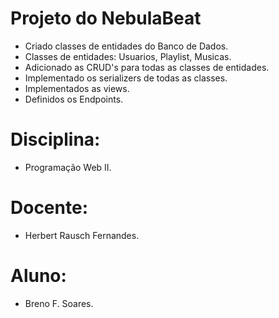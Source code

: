 # Projeto do NebulaBeat

* Criado classes de entidades do Banco de Dados.
* Classes de entidades: Usuarios, Playlist, Musicas.
* Adicionado as CRUD's para todas as classes de entidades.
* Implementado os serializers de todas as classes.
* Implementados as views.
* Definidos os Endpoints.

# Disciplina:

* Programação Web II.

# Docente:

* Herbert Rausch Fernandes.

# Aluno:

* Breno F. Soares. 


